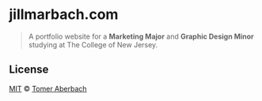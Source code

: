 # jillmarbach.com

> A portfolio website for a **Marketing Major** and **Graphic Design Minor** studying at The College of New Jersey.

## License

[MIT](https://github.com/TomerAberbach/jillmarbach.com/blob/master/license) © [Tomer Aberbach](https://github.com/TomerAberbach)
